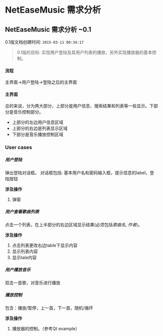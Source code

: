 # NetEaseMusic 需求分析
## NetEaseMusic 需求分析 ~0.1

0.1版文档创建时间: `2015-03-11 00:34:17`
> 0.1版的目标: 实现用户登陆及其用户列表的播放，另外实现播放器的基本控制。

#### 流程
主界面->用户登陆->登陆之后的主界面

#### 主界面
总的来说，分为两大部分，上部分是用户信息、搜索结果和列表等一些显示。下部分是音乐控制部分。

- 上部分的左边用户信息区域
- 上部分的右边是列表显示区域
- 下部分是音乐播放控制区域

### User cases
##### 用户登陆
弹出登陆对话框。
对话框包括: 基本用户名和密码输入框，提示信息的label，登陆按钮

**涉及操作**
1. 弹窗

##### 用户查看歌曲列表
点击一个列表，在上半部分的右边区域显示结果(必须包括*歌曲名*, *作者*)。

**涉及操作**
1. 点击列表更改右边table下显示内容
2. 显示列表内容
3. 显示tale内容

##### 用户播放音乐
双击一首歌，对音乐进行播放

##### 播放控制
包含：播放/暂停，上一首，下一首，随机/循环

**涉及操作**
1. 播放器的控制。（参考Qt example）





